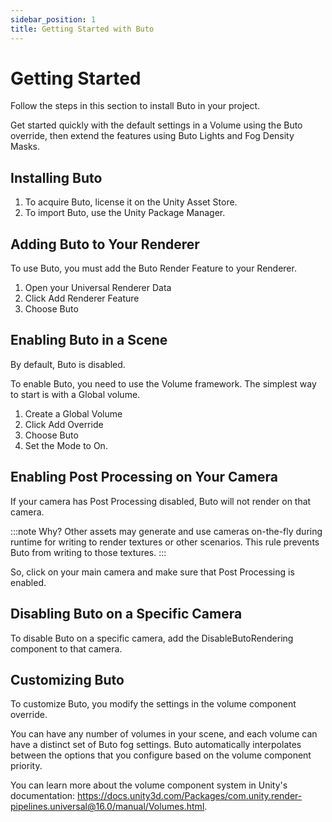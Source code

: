 ```yaml
---
sidebar_position: 1
title: Getting Started with Buto
---
```

# Getting Started

Follow the steps in this section to install Buto in your project.

Get started quickly with the default settings in a Volume using the Buto override, then extend the features using Buto Lights and Fog Density Masks.

## Installing Buto

1. To acquire Buto, license it on the Unity Asset Store.
1. To import Buto, use the Unity Package Manager.

## Adding Buto to Your Renderer

To use Buto, you must add the Buto Render Feature to your Renderer.

1. Open your Universal Renderer Data
1. Click Add Renderer Feature
1. Choose Buto

## Enabling Buto in a Scene

By default, Buto is disabled.

To enable Buto, you need to use the Volume framework. The simplest way to start is with a Global volume.

1. Create a Global Volume
1. Click Add Override
1. Choose Buto
1. Set the Mode to On.

## Enabling Post Processing on Your Camera

If your camera has Post Processing disabled, Buto will not render on that camera.

:::note Why?
Other assets may generate and use cameras on-the-fly during runtime for writing to render textures or other scenarios. This rule prevents Buto from writing to those textures.
:::

So, click on your main camera and make sure that Post Processing is enabled.

## Disabling Buto on a Specific Camera

To disable Buto on a specific camera, add the DisableButoRendering component to that camera.

## Customizing Buto

To customize Buto, you modify the settings in the volume component override.

You can have any number of volumes in your scene, and each volume can have a distinct set of Buto fog settings. Buto automatically interpolates between the options that you configure based on the volume component priority.

You can learn more about the volume component system in Unity's documentation: <https://docs.unity3d.com/Packages/com.unity.render-pipelines.universal@16.0/manual/Volumes.html>.
